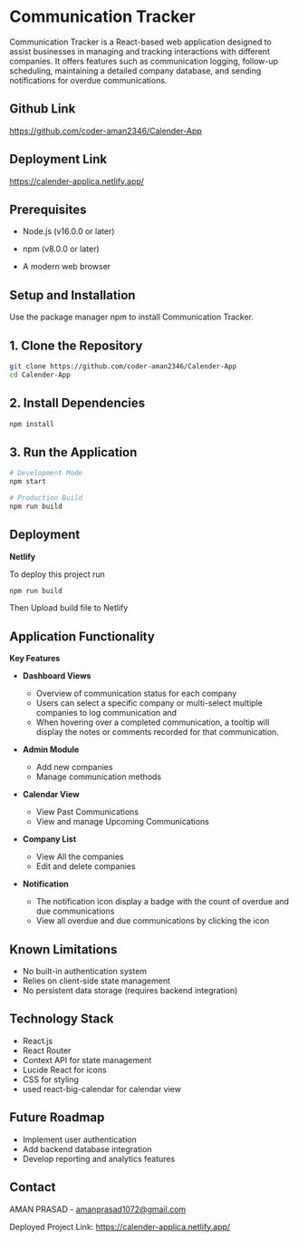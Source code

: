 # Communication Tracker

Communication Tracker is a React-based web application designed to assist businesses in managing and tracking interactions with different companies. It offers features such as communication logging, follow-up scheduling, maintaining a detailed company database, and sending notifications for overdue communications.

## Github Link
https://github.com/coder-aman2346/Calender-App

## Deployment Link
https://calender-applica.netlify.app/

## Prerequisites
* Node.js (v16.0.0 or later)

* npm (v8.0.0 or later)

* A modern web browser

## Setup and Installation

Use the package manager npm to install Communication Tracker.

## 1. Clone the Repository

```bash
git clone https://github.com/coder-aman2346/Calender-App
cd Calender-App
```

## 2. Install Dependencies

```bash
npm install
```
## 3. Run the Application
```bash
# Development Mode
npm start

# Production Build
npm run build
```

## Deployment

**Netlify**

To deploy this project run
```bash
npm run build
```

Then Upload build file to Netlify

## Application Functionality

**Key Features**

* **Dashboard Views**
    * Overview of communication status for each company
    * Users can select a specific company or multi-select multiple companies to log communication and 
    * When hovering over a completed communication, a tooltip will display the notes or comments recorded for that communication.


* **Admin Module**
    * Add new companies
    * Manage communication methods



* **Calendar View**
    * View Past Communications
    * View and manage Upcoming Communications

   
   
* **Company List**
    * View All the companies
    * Edit and delete companies

   
* **Notification**
    * The notification icon display a badge with the count of overdue and due communications
    * View all overdue and due communications by clicking the icon
 
  

## Known Limitations
* No built-in authentication system
* Relies on client-side state management
* No persistent data storage (requires backend integration)

## Technology Stack
* React.js
* React Router
* Context API for state management
* Lucide React for icons
* CSS for styling
* used react-big-calendar for calendar view

## Future Roadmap
* Implement user authentication
* Add backend database integration
* Develop reporting and analytics features



## Contact
AMAN PRASAD - amanprasad1072@gmail.com

Deployed Project Link: https://calender-applica.netlify.app/

